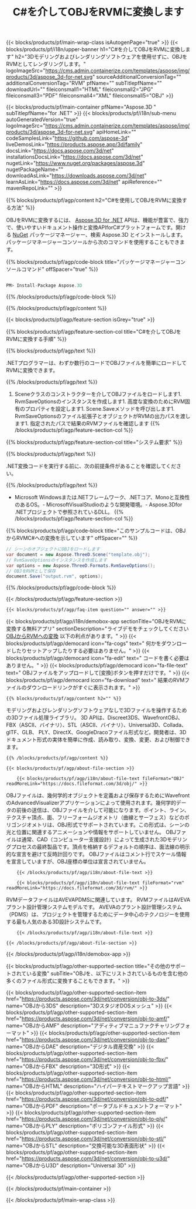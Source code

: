 ﻿---
title: C#を介してOBJをRVMに変換します 
weight: 2550
url: /ja/net/conversion/obj-to-rvm/ 
description: OBJからRVMC#への変換のサンプルコード。 VB .NET、Asp .NET、または任意の.NETベースのアプリケーション内でのバッチOBJファイルからRVMへの変換にはAPIサンプルコードを使用します。
---
{{< blocks/products/pf/main-wrap-class isAutogenPage="true" >}}
{{< blocks/products/pf/i18n/upper-banner h1="C#を介してOBJをRVMに変換します" h2="3Dモデリングおよびレンダリングソフトウェアを使用せずに、OBJをRVMとしてレンダリングします。" logoImageSrc="https://cms.admin.containerize.com/templates/aspose/img/products/3d/aspose_3d-for-net.svg" sourceAdditionalConversionTag="" additionalConversionTag="RVM" pfName="" subTitlepfName="" downloadUrl="" fileiconsmall1="HTML" fileiconsmall2="JPG" fileiconsmall3="PDF" fileiconsmall4="XML" fileiconsmall5="OBJ" >}}

{{< blocks/products/pf/main-container pfName="Aspose.3D " subTitlepfName="for .NET" >}}
{{< blocks/products/pf/i18n/sub-menu autoGeneratedVersion="true" logoImageSrc="https://cms.admin.containerize.com/templates/aspose/img/products/3d/aspose_3d-for-net.svg" apiHomeLink="" codeSamplesLink="https://github.com/aspose-3d" liveDemosLink="https://products.aspose.app/3d/family" docsLink="https://docs.aspose.com/3d/net" installationsDocsLink="https://docs.aspose.com/3d/net" nugetLink="https://www.nuget.org/packages/aspose.3d" nugetPackageName="" downloadAsLink="https://downloads.aspose.com/3d/net" learnAsLink="https://docs.aspose.com/3d/net" apiReference="" mavenRepoLink="" >}}

{{% blocks/products/pf/agp/content h2="C#を使用してOBJをRVMに変換する方法" %}}

 OBJをRVMに変換するには、
 [Aspose.3D for .NET](https://products.aspose.com/3d/net) 
 APIは、機能が豊富で、強力で、使いやすいドキュメント操作と変換APIforC#プラットフォームです。開ける
 [NuGet](https://www.nuget.org/packages/aspose.3d) 
 パッケージマネージャー、検索
 Aspose.3D 
 とインストールします。パッケージマネージャーコンソールから次のコマンドを使用することもできます。

{{% blocks/products/pf/agp/code-block title="パッケージマネージャーコンソールコマンド" offSpacer="true" %}}

```cs

PM> Install-Package Aspose.3D


```

{{% /blocks/products/pf/agp/code-block %}}

{{% /blocks/products/pf/agp/content %}}

{{< blocks/products/pf/agp/feature-section isGrey="true" >}}

{{% blocks/products/pf/agp/feature-section-col title="C#を介してOBJをRVMに変換する手順" %}}

{{% blocks/products/pf/agp/text %}}

 .NETプログラマーは、わずか数行のコードでOBJファイルを簡単にロードしてRVMに変換できます。

{{% /blocks/products/pf/agp/text %}}

1. Sceneクラスのコンストラクターを介してOBJファイルをロードします1. RvmSaveOptionsのインスタンスを作成します1. 高度な変換のためにRVM固有のプロパティを設定します1. Scene.Saveメソッドを呼び出します1. RvmSaveOptionsのファイル拡張子とオブジェクトがRVMの出力パスを渡します1. 指定されたパスで結果のRVMファイルを確認します
{{% /blocks/products/pf/agp/feature-section-col %}}

{{% blocks/products/pf/agp/feature-section-col title="システム要求" %}}

{{% blocks/products/pf/agp/text %}}

 .NET変換コードを実行する前に、次の前提条件があることを確認してください。

{{% /blocks/products/pf/agp/text %}}

- Microsoft Windowsまたは.NETフレームワーク、.NETコア、Monoと互換性のあるOS。- MicrosoftVisualStudioのような開発環境。- Aspose.3Dfor .NETプロジェクトで参照されているDLL。
{{% /blocks/products/pf/agp/feature-section-col %}}

{{% blocks/products/pf/agp/code-block title="このサンプルコードは、OBJからRVMC#への変換を示しています" offSpacer="" %}}

```cs
// シーンのオブジェクトにOBJをロードします 
var document = new Aspose.ThreeD.Scene("template.obj");
// RvmSaveOptionsのインスタンスを作成します 
var options = new Aspose.ThreeD.Formats.RvmSaveOptions();
// OBJをRVMとして保存 
document.Save("output.rvm", options); 


```

{{% /blocks/products/pf/agp/code-block %}}

{{< /blocks/products/pf/agp/feature-section >}}

    {{< blocks/products/pf/agp/faq-item question="" answer="" >}}
 

<!-- aboutfile Starts -->

{{< blocks/products/pf/agp/i18n/demobox-app sectionTitle="OBJをRVMに変換する無料アプリ" sectionDescription="ライブデモをチェックしてください [OBJからRVMへの変換](https://products.aspose.app/3d/conversion/obj-to-rvm) 以下の利点があります。" >}}
        {{< blocks/products/pf/agp/democard icon="fa-cogs" text=" 何かをダウンロードしたりセットアップしたりする必要はありません。" >}}
        {{< blocks/products/pf/agp/democard icon="fa-edit" text=" コードを書く必要はありません。" >}}
        {{< blocks/products/pf/agp/democard icon="fa-file-text" text=" OBJファイルをアップロードして[変換]ボタンを押すだけです。" >}}
        {{< blocks/products/pf/agp/democard icon="fa-download" text=" 結果のRVMファイルのダウンロードリンクがすぐに表示されます。" >}}

    {{% blocks/products/pf/agp/content h2="" %}}

 モデリングおよびレンダリングソフトウェアなしで3Dファイルを操作するための3Dファイル処理ライブラリ。 3D APIは、Discreet3DS、WavefrontOBJ、FBX（ASCII、バイナリ）、STL（ASCII、バイナリ）、Universal3D、Collada、glTF、GLB、 PLY、DirectX、GoogleDracoファイル形式など。開発者は、3Dドキュメント形式の実体を簡単に作成、読み取り、変換、変更、および制御できます。



    {{% /blocks/products/pf/agp/content %}}

    {{< blocks/products/pf/agp/about-file-section >}}

        {{< blocks/products/pf/agp/i18n/about-file-text fileFormat="OBJ" readMoreLink="https://docs.fileformat.com/3d/obj/" >}}
OBJファイルは、幾何学的オブジェクトを定義および保存するためにWavefrontのAdvancedVisualizerアプリケーションによって使用されます。幾何学的データの前後の送信は、OBJファイルを介して可能になります。ポイント、ライン、テクスチャ頂点、面、フリーフォームジオメトリ（曲線とサーフェス）などのポリゴンジオメトリは、OBJ形式でサポートされています。この形式は、シーンの光と位置に関連するアニメーションや情報をサポートしていません。 OBJファイルは通常、CAD（コンピューター支援設計）によって生成された3Dモデリングプロセスの最終製品です。頂点を格納するデフォルトの順序は、面法線の明示的な宣言を避けて反時計回りです。 OBJファイルはコメント行でスケール情報を宣言していますが、OBJ座標の単位は宣言されていません。

        {{< /blocks/products/pf/agp/i18n/about-file-text >}}

        {{< blocks/products/pf/agp/i18n/about-file-text fileFormat="rvm" readMoreLink="https://docs.fileformat.com/3d/rvm/" >}}
RVMデータファイルはAVEVAPDMSに関連しています。 RVMファイルはAVEVAプラント設計管理システムモデルです。 AVEVAのプラント設計管理システム（PDMS）は、プロジェクトを管理するためにデータ中心のテクノロジーを使用する最も人気のある3D設計システムです。

        {{< /blocks/products/pf/agp/i18n/about-file-text >}}

    {{< /blocks/products/pf/agp/about-file-section >}}

{{< /blocks/products/pf/agp/i18n/demobox-app >}}

<!-- aboutfile Ends -->

{{< blocks/products/pf/agp/other-supported-section title="その他のサポートされている変換" subTitle="OBJを、以下にリストされているものを含む他の多くのファイル形式に変換することもできます。" >}}

{{< blocks/products/pf/agp/other-supported-section-item href="https://products.aspose.com/3d/net/conversion/obj-to-3ds/" name="OBJから3DS" description="3DスタジオDOSメッシュ" >}}
{{< blocks/products/pf/agp/other-supported-section-item href="https://products.aspose.com/3d/net/conversion/obj-to-amf/" name="OBJからAMF" description="アディティブマニュファクチャリングフォーマット" >}}
{{< blocks/products/pf/agp/other-supported-section-item href="https://products.aspose.com/3d/net/conversion/obj-to-dae/" name="OBJからDAE" description="デジタル資産交換" >}}
{{< blocks/products/pf/agp/other-supported-section-item href="https://products.aspose.com/3d/net/conversion/obj-to-fbx/" name="OBJからFBX" description="3D形式" >}}
{{< blocks/products/pf/agp/other-supported-section-item href="https://products.aspose.com/3d/net/conversion/obj-to-html/" name="OBJからHTML" description="ハイパーテキストマークアップ言語" >}}
{{< blocks/products/pf/agp/other-supported-section-item href="https://products.aspose.com/3d/net/conversion/obj-to-pdf/" name="OBJからPDF" description="ポータブルドキュメントフォーマット" >}}
{{< blocks/products/pf/agp/other-supported-section-item href="https://products.aspose.com/3d/net/conversion/obj-to-ply/" name="OBJからPLY" description="ポリゴンファイル形式" >}}
{{< blocks/products/pf/agp/other-supported-section-item href="https://products.aspose.com/3d/net/conversion/obj-to-stl/" name="OBJからSTL" description="交換可能な3D表面形状" >}}
{{< blocks/products/pf/agp/other-supported-section-item href="https://products.aspose.com/3d/net/conversion/obj-to-u3d/" name="OBJからU3D" description="Universal 3D" >}}

{{< /blocks/products/pf/agp/other-supported-section >}}

{{< /blocks/products/pf/main-container >}}
    
{{< /blocks/products/pf/main-wrap-class >}}